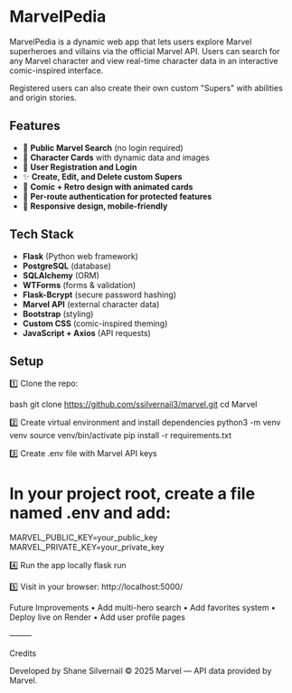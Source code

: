 # MarvelPedia

MarvelPedia is a dynamic web app that lets users explore Marvel superheroes and villains via the official Marvel API. Users can search for any Marvel character and view real-time character data in an interactive comic-inspired interface.

Registered users can also create their own custom "Supers" with abilities and origin stories.

## Features

- 🔎 **Public Marvel Search** (no login required)
- 🦸 **Character Cards** with dynamic data and images
- 📝 **User Registration and Login**
- ✨ **Create, Edit, and Delete custom Supers**
- 🎨 **Comic + Retro design with animated cards**
- 🔐 **Per-route authentication for protected features**
- 🚀 **Responsive design, mobile-friendly**

## Tech Stack

- **Flask** (Python web framework)
- **PostgreSQL** (database)
- **SQLAlchemy** (ORM)
- **WTForms** (forms & validation)
- **Flask-Bcrypt** (secure password hashing)
- **Marvel API** (external character data)
- **Bootstrap** (styling)
- **Custom CSS** (comic-inspired theming)
- **JavaScript + Axios** (API requests)

## Setup

1️⃣ Clone the repo:

bash
git clone https://github.com/ssilvernail3/marvel.git
cd Marvel

2️⃣ Create virtual environment and install dependencies
python3 -m venv venv
source venv/bin/activate
pip install -r requirements.txt

3️⃣ Create .env file with Marvel API keys
# In your project root, create a file named .env and add:
MARVEL_PUBLIC_KEY=your_public_key
MARVEL_PRIVATE_KEY=your_private_key

4️⃣ Run the app locally
flask run

5️⃣ Visit in your browser:
http://localhost:5000/

Future Improvements
	•	Add multi-hero search
	•	Add favorites system
	•	Deploy live on Render
	•	Add user profile pages

⸻

Credits

Developed by Shane Silvernail
© 2025 Marvel — API data provided by Marvel.

